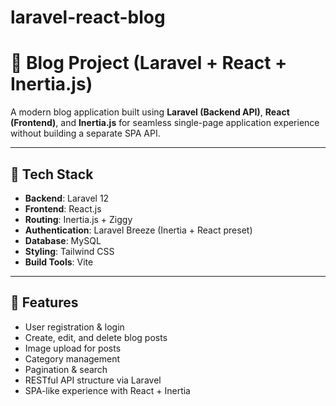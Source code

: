 # laravel-react-blog
# 📝 Blog Project (Laravel + React + Inertia.js)

A modern blog application built using **Laravel (Backend API)**, **React (Frontend)**, and **Inertia.js** for seamless single-page application experience without building a separate SPA API.

---

## 🚀 Tech Stack

- **Backend**: Laravel 12
- **Frontend**: React.js
- **Routing**: Inertia.js + Ziggy
- **Authentication**: Laravel Breeze (Inertia + React preset)
- **Database**: MySQL
- **Styling**: Tailwind CSS
- **Build Tools**: Vite

---

## 🔧 Features

- User registration & login
- Create, edit, and delete blog posts
- Image upload for posts
- Category management
- Pagination & search
- RESTful API structure via Laravel
- SPA-like experience with React + Inertia
